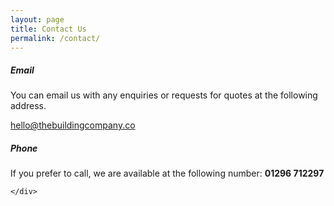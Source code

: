 ```yaml
---
layout: page
title: Contact Us
permalink: /contact/
---
```


<div class="row">
    <div class="col-lg-6">
        <h5>Email</h5>
        <p>You can email us with any enquiries or requests for quotes at the following address.</p>
        <p>
            <a href="mailto:hello@thebuildingcompany.co" class="btn btn-outline-success btn-bs">hello@thebuildingcompany.co</a>
        </p>
    </div>
    <div class="col-lg-6">
        <h5>Phone</h5>
        <p>If you prefer to call, we are available at the following number: <b>01296 712297</b></p>
       
    </div>
</div>